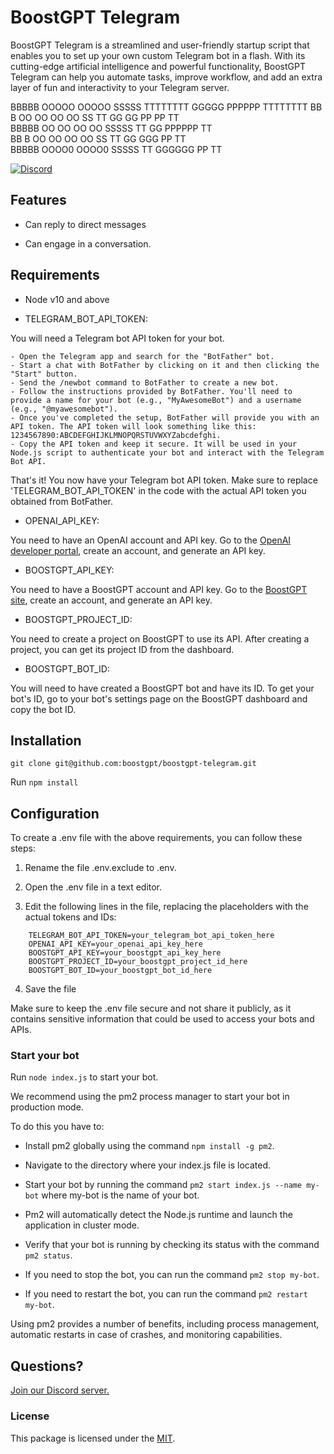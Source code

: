 # BoostGPT Telegram

BoostGPT Telegram is a streamlined and user-friendly startup script that enables you to set up your own custom Telegram bot in a flash. With its cutting-edge artificial intelligence and powerful functionality, BoostGPT Telegram can help you automate tasks, improve workflow, and add an extra layer of fun and interactivity to your Telegram server.

BBBBB    OOOOO   OOOOO   SSSSS  TTTTTTTT  GGGGG   PPPPPP  TTTTTTTT
BB   B  OO   OO OO   OO SS         TT    GG   GG  PP   PP    TT    
BBBBB   OO   OO OO   OO  SSSSS     TT    GG       PPPPPP     TT    
BB   B  OO   OO OO   OO      SS    TT    GG   GGG PP         TT   
BBBBB    OOOO0   OOOO0   SSSSS     TT     GGGGGG  PP         TT    


<a href="https://discord.gg/FPTmDNjA"><img src="https://img.shields.io/discord/1100801013121822770?color=%bbccff&label=Discord" alt="Discord"></a>


## Features

- Can reply to direct messages

- Can engage in a conversation.


## Requirements

* Node v10 and above

* TELEGRAM_BOT_API_TOKEN:

You will need a Telegram bot API token for your bot.

    - Open the Telegram app and search for the "BotFather" bot.
    - Start a chat with BotFather by clicking on it and then clicking the "Start" button.
    - Send the /newbot command to BotFather to create a new bot.
    - Follow the instructions provided by BotFather. You'll need to provide a name for your bot (e.g., "MyAwesomeBot") and a username (e.g., "@myawesomebot").
    - Once you've completed the setup, BotFather will provide you with an API token. The API token will look something like this: 1234567890:ABCDEFGHIJKLMNOPQRSTUVWXYZabcdefghi.
    - Copy the API token and keep it secure. It will be used in your Node.js script to authenticate your bot and interact with the Telegram Bot API.

That's it! You now have your Telegram bot API token. Make sure to replace 'TELEGRAM_BOT_API_TOKEN' in the code with the actual API token you obtained from BotFather.


* OPENAI_API_KEY:

You need to have an OpenAI account and API key.
Go to the [OpenAI developer portal](https://platform.openai.com/), create an account, and generate an API key.

* BOOSTGPT_API_KEY:

You need to have a BoostGPT account and API key.
Go to the [BoostGPT site](https://boostgpt.co), create an account, and generate an API key.

* BOOSTGPT_PROJECT_ID:

You need to create a project on BoostGPT to use its API.
After creating a project, you can get its project ID from the dashboard.

* BOOSTGPT_BOT_ID:

You will need to have created a BoostGPT bot and have its ID.
To get your bot's ID, go to your bot's settings page on the BoostGPT dashboard and copy the bot ID.


## Installation

`git clone git@github.com:boostgpt/boostgpt-telegram.git`

Run `npm install`

## Configuration

To create a .env file with the above requirements, you can follow these steps:

1. Rename the file .env.exclude to .env.

2. Open the .env file in a text editor.

3. Edit the following lines in the file, replacing the placeholders with the actual tokens and IDs:

```
    TELEGRAM_BOT_API_TOKEN=your_telegram_bot_api_token_here
    OPENAI_API_KEY=your_openai_api_key_here
    BOOSTGPT_API_KEY=your_boostgpt_api_key_here
    BOOSTGPT_PROJECT_ID=your_boostgpt_project_id_here
    BOOSTGPT_BOT_ID=your_boostgpt_bot_id_here
```

4. Save the file

Make sure to keep the .env file secure and not share it publicly, as it contains sensitive information that could be used to access your bots and APIs.


### Start your bot

Run `node index.js` to start your bot. 

We recommend using the pm2 process manager to start your bot in production mode. 

To do this you have to:

- Install pm2 globally using the command `npm install -g pm2`.

- Navigate to the directory where your index.js file is located.

- Start your bot by running the command `pm2 start index.js --name my-bot` where my-bot is the name of your bot.

- Pm2 will automatically detect the Node.js runtime and launch the application in cluster mode.

- Verify that your bot is running by checking its status with the command `pm2 status`.

- If you need to stop the bot, you can run the command `pm2 stop my-bot`.

- If you need to restart the bot, you can run the command `pm2 restart my-bot`.

Using pm2 provides a number of benefits, including process management, automatic restarts in case of crashes, and monitoring capabilities.


## Questions?

[Join our Discord server.](https://discord.gg/KGhz5SnyXM)


### License

This package is licensed under the [MIT](https://github.com/boostgpt/boostgpt-telegram/blob/master/LICENSE).
